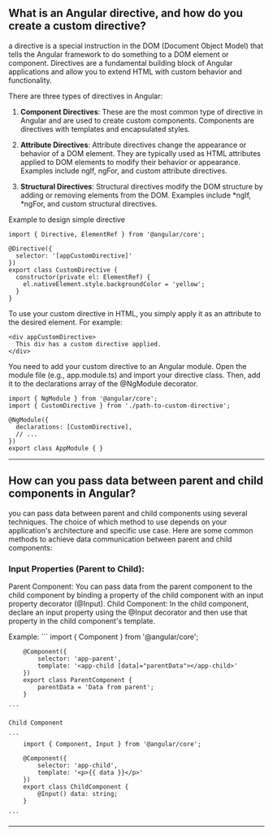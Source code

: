 ## What is an Angular directive, and how do you create a custom directive?

a directive is a special instruction in the DOM (Document Object Model) that tells the Angular framework to do something to a DOM element or component. Directives are a fundamental building block of Angular applications and allow you to extend HTML with custom behavior and functionality.

There are three types of directives in Angular:

1. **Component Directives**: These are the most common type of directive in Angular and are used to create custom components. Components are directives with templates and encapsulated styles.

2. **Attribute Directives**: Attribute directives change the appearance or behavior of a DOM element. They are typically used as HTML attributes applied to DOM elements to modify their behavior or appearance. Examples include ngIf, ngFor, and custom attribute directives.

3. **Structural Directives**: Structural directives modify the DOM structure by adding or removing elements from the DOM. Examples include *ngIf, *ngFor, and custom structural directives.


Example to design simple directive

```
import { Directive, ElementRef } from '@angular/core';

@Directive({
  selector: '[appCustomDirective]'
})
export class CustomDirective {
  constructor(private el: ElementRef) {
    el.nativeElement.style.backgroundColor = 'yellow';
  }
}
```

To use your custom directive in HTML, you simply apply it as an attribute to the desired element. For example:

```
<div appCustomDirective>
  This div has a custom directive applied.
</div>

```

You need to add your custom directive to an Angular module. Open the module file (e.g., app.module.ts) and import your directive class. Then, add it to the declarations array of the @NgModule decorator.


```
import { NgModule } from '@angular/core';
import { CustomDirective } from './path-to-custom-directive';

@NgModule({
  declarations: [CustomDirective],
  // ...
})
export class AppModule { }

```


---

## How can you pass data between parent and child components in Angular?

you can pass data between parent and child components using several techniques. The choice of which method to use depends on your application's architecture and specific use case. Here are some common methods to achieve data communication between parent and child components:

### Input Properties (Parent to Child):

Parent Component: You can pass data from the parent component to the child component by binding a property of the child component with an input property decorator (@Input).
Child Component: In the child component, declare an input property using the @Input decorator and then use that property in the child component's template.

Example:
    ```
        import { Component } from '@angular/core';

        @Component({
            selector: 'app-parent',
            template: '<app-child [data]="parentData"></app-child>'
        })
        export class ParentComponent {
            parentData = 'Data from parent';
        }

    ```

    Child Component

    ```
        import { Component, Input } from '@angular/core';

        @Component({
            selector: 'app-child',
            template: '<p>{{ data }}</p>'
        })
        export class ChildComponent {
            @Input() data: string;
        }

    ```

---------
